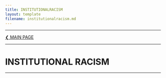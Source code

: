 ```yaml
---
title: INSTITUTIONALRACISM
layout: template
filename: institutionalracism.md
--- 
```


- - - -

[❮ MAIN PAGE](index.md)

- - - -

# INSTITUTIONAL RACISM

- - - -
